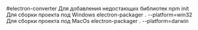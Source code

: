 #electron-converter
Для добавления недостающих библиотек
    npm init
Для сборки проекта под Windows
    electron-packager . --platform=win32
Для сборки проекта под MacOs
    electron-packager . --platform=darwin